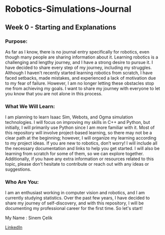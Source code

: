 # Robotics-Simulations-Journal

## Week 0 - Starting and Explanations

### Purpose:
As far as I know, there is no journal entry specifically for robotics, even though many people are sharing information about it. Learning robotics is a challenging and lengthy journey, and I have a strong desire to pursue it. I have decided to share every step of my journey, including my struggles. 
Although I haven't recently started learning robotics from scratch, I have faced setbacks, made mistakes, and experienced a lack of motivation due to my fear of failure. However, I am no longer letting these obstacles stop me from achieving my goals. I want to share my journey with everyone to let you know that you are not alone in this process.

### What We Will Learn:
I am planning to learn Isaac Sim, Webots, and Ogma simulation technologies. I will focus on improving my skills in C++ and Python, but initially, I will primarily use Python since I am more familiar with it. Most of this repository will involve project-based learning, so there may not be a clear path at the beginning; however, I will organize my learning according to my project ideas.
If you are new to robotics, don’t worry! I will include all the necessary documentation and links to help you get started. I will also be learning from scratch for some of them, so we can explore together. Additionally, if you have any extra information or resources related to this topic, please don’t hesitate to contribute or reach out with any ideas or suggestions.

### Who Are You:
I am an enthusiast working in computer vision and robotics, and I am currently studying statistics. Over the past few years, I have decided to share my journey of self-discovery, and with this repository, I will be documenting my professional career for the first time. So let's start!
</br>

My Name : Sinem Çelik

[LinkedIn](https://www.linkedin.com/in/sinem-celik-dl/)




